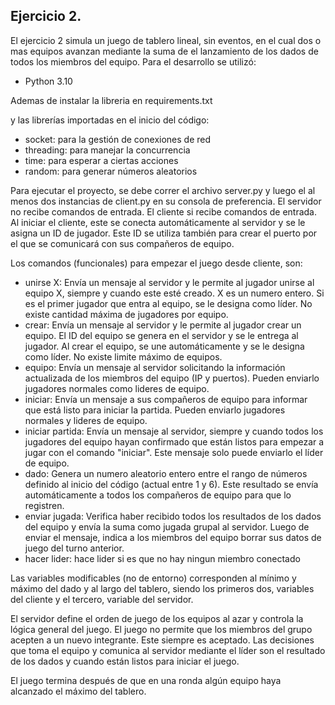 ## Ejercicio 2.
El ejercicio 2 simula un juego de tablero lineal, sin eventos, en el cual dos o mas equipos avanzan mediante la suma de el lanzamiento de los dados de todos los miembros del equipo.
Para el desarrollo se utilizó:
- Python 3.10

Ademas de instalar la libreria en requirements.txt

y las librerías importadas en el inicio del código:
- socket: para la gestión de conexiones de red
- threading: para manejar la concurrencia
- time: para esperar a ciertas acciones
- random: para generar números aleatorios

Para ejecutar el proyecto, se debe correr el archivo server.py y luego el al menos dos instancias de client.py en su consola de preferencia. El servidor no recibe comandos de entrada. El cliente si recibe comandos de entrada.
Al iniciar el cliente, este se conecta automáticamente al servidor y se le asigna un ID de jugador. Este ID se utiliza también para crear el puerto por el que se comunicará con sus compañeros de equipo.

Los comandos (funcionales) para empezar el juego desde cliente, son:
- unirse X: Envía un mensaje al servidor y le permite al jugador unirse al equipo X, siempre y cuando este esté creado. X es un numero entero. Si es el primer jugador que entra al equipo, se le designa como líder. No existe cantidad máxima de jugadores por equipo.
- crear: Envía un mensaje al servidor y le permite al jugador crear un equipo. El ID del equipo se genera en el servidor y se le entrega al jugador. Al crear el equipo, se une automáticamente y se le designa como líder. No existe limite máximo de equipos.
- equipo: Envía un mensaje al servidor solicitando la información actualizada de los miembros del equipo (IP y puertos). Pueden enviarlo jugadores normales como lideres de equipo.
- iniciar: Envía un mensaje a sus compañeros de equipo para informar que está listo para iniciar la partida. Pueden enviarlo jugadores normales y lideres de equipo.
- iniciar partida: Envía un mensaje al servidor, siempre y cuando todos los jugadores del equipo hayan confirmado que están listos para empezar a jugar con el comando "iniciar". Este mensaje solo puede enviarlo el líder de equipo.
- dado: Genera un numero aleatorio entero entre el rango de números definido al inicio del código (actual entre 1 y 6). Este resultado se envía automáticamente a todos los compañeros de equipo para que lo registren.
- enviar jugada: Verifica haber recibido todos los resultados de los dados del equipo y envía la suma como jugada grupal al servidor. Luego de enviar el mensaje, indica a los miembros del equipo borrar sus datos de juego del turno anterior. 
- hacer lider: hace lider si es que no hay ningun miembro conectado

Las variables modificables (no de entorno) corresponden al mínimo y máximo del dado y al largo del tablero, siendo los primeros dos, variables del cliente y el tercero, variable del servidor. 

El servidor define el orden de juego de los equipos al azar y controla la lógica general del juego. 
El juego no permite que los miembros del grupo acepten a un nuevo integrante. Este siempre es aceptado.
Las decisiones que toma el equipo y comunica al servidor mediante el líder son el resultado de los dados y cuando están listos para iniciar el juego.

El juego termina después de que en una ronda algún equipo haya alcanzado el máximo del tablero. 